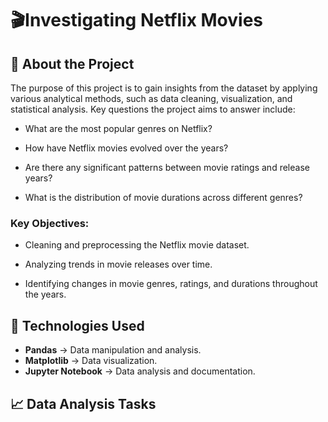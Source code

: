 #  🎬Investigating Netflix Movies


## 🚀 About the Project

The purpose of this project is to gain insights from the dataset by applying various analytical methods, such as data cleaning, visualization, and statistical analysis. Key questions the project aims to answer include:

- What are the most popular genres on Netflix?

- How have Netflix movies evolved over the years?

- Are there any significant patterns between movie ratings and release years?

- What is the distribution of movie durations across different genres?



### Key Objectives:
- Cleaning and preprocessing the Netflix movie dataset.
  
- Analyzing trends in movie releases over time.
  
- Identifying changes in movie genres, ratings, and durations throughout the years.
  
## 🔧 Technologies Used

- **Pandas** → Data manipulation and analysis.
- **Matplotlib** → Data visualization.
- **Jupyter Notebook** → Data analysis and documentation.

## 📈 Data Analysis Tasks
Perform exploratory data analysis on the netflix_data.csv data to understand more about movies from the 1990s decade.

1. What was the most frequent movie duration in the 1990s? Save an approximate answer as an integer called duration (use 1990 as the decade's start year).

2. A movie is considered short if it is less than 90 minutes. Count the number of short action movies released in the 1990s and save this integer as short_movie_count.

## 📢 Contributing

We welcome contributions! To contribute:

1. **Fork** the repository 🍴
2. **Create a new branch**: `git checkout -b new-feature`
3. **Commit your changes**: `git commit -m 'Added a new feature'`
4. **Push to the branch**: `git push origin new-feature`
5. **Open a Pull Request (PR) 🚀**

Feel free to explore the repository and submit pull requests! 🎯

## 📜 License

This project is licensed under the **DataCamp License**.

---

📧 For any questions, feel free to open an issue or reach out!
